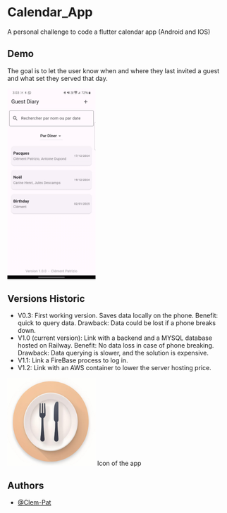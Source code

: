 # Calendar_App
A personal challenge to code a flutter calendar app (Android and IOS)

## Demo
The goal is to let the user know when and where they last invited a guest and what set they served that day. 

<img src="/Resources/demo.gif" alt="Image 1" width="200"/>

## Versions Historic

- V0.3: First working version. Saves data locally on the phone. Benefit: quick to query data. Drawback: Data could be lost if a phone breaks down. 
- V1.0 (current version): Link with a backend and a MYSQL database hosted on Railway. Benefit: No data loss in case of phone breaking. Drawback: Data querying is slower, and the solution is expensive. 
- V1.1: Link a FireBase process to log in.
- V1.2: Link with an AWS container to lower the server hosting price.


<img src="/Resources/icon.png" alt="Image 1" width="200"/>
Icon of the app


## Authors

- [@Clem-Pat](https://www.github.com/Clem-Pat)


